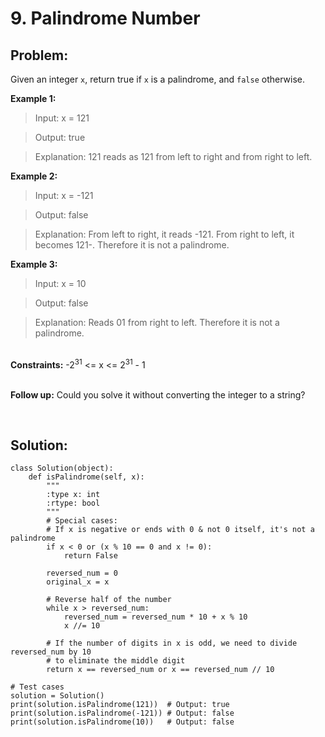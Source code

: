 # 9. Palindrome Number


## Problem:
Given an integer  ``x``, return true if ``x`` is a palindrome, and ``false`` otherwise.

**Example 1:**
> Input: x = 121

> Output: true

> Explanation: 121 reads as 121 from left to right and from right to left.


**Example 2:**
> Input: x = -121

> Output: false

> Explanation: From left to right, it reads -121. From right to left, it becomes 121-. Therefore it is not a palindrome.


**Example 3:**
> Input: x = 10

> Output: false

> Explanation: Reads 01 from right to left. Therefore it is not a palindrome.
 
<br>**Constraints:**
-2<sup>31</sup> <= x <= 2<sup>31</sup> - 1
 
<br>**Follow up:** Could you solve it without converting the integer to a string?

<br>

## Solution:
```
class Solution(object):
    def isPalindrome(self, x):
        """
        :type x: int
        :rtype: bool
        """
        # Special cases:
        # If x is negative or ends with 0 & not 0 itself, it's not a palindrome
        if x < 0 or (x % 10 == 0 and x != 0):
            return False
        
        reversed_num = 0
        original_x = x
        
        # Reverse half of the number
        while x > reversed_num:
            reversed_num = reversed_num * 10 + x % 10
            x //= 10
        
        # If the number of digits in x is odd, we need to divide reversed_num by 10
        # to eliminate the middle digit
        return x == reversed_num or x == reversed_num // 10

# Test cases
solution = Solution()
print(solution.isPalindrome(121))  # Output: true
print(solution.isPalindrome(-121)) # Output: false
print(solution.isPalindrome(10))   # Output: false

```

